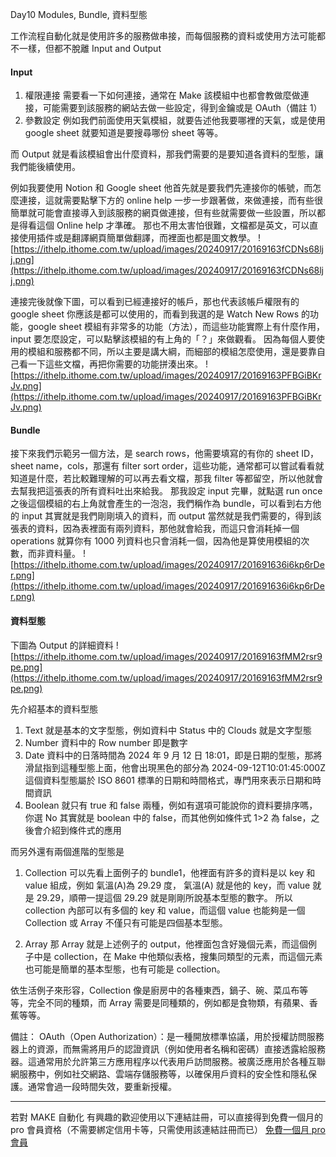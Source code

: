 Day10 Modules, Bundle, 資料型態

工作流程自動化就是使用許多的服務做串接，而每個服務的資料或使用方法可能都不一樣，但都不脫離 Input and Output

#### Input

1. 權限連接
   需要看一下如何連接，通常在 Make 該模組中也都會教做麼做連接，可能需要到該服務的網站去做一些設定，得到金鑰或是 OAuth（備註 1）
2. 參數設定
   例如我們前面使用天氣模組，就要告述他我要哪裡的天氣，或是使用 google sheet 就要知道是要搜尋哪份 sheet 等等。

而 Output 就是看該模組會出什麼資料，那我們需要的是要知道各資料的型態，讓我們能後續使用。

例如我要使用 Notion 和 Google sheet 他首先就是要我們先連接你的帳號，而怎麼連接，這就需要點擊下方的 online help 一步一步跟著做，來做連接，而有些很簡單就可能會直接導入到該服務的網頁做連接，但有些就需要做一些設置，所以都是得看這個 Online help 才準確。
那也不用太害怕很難，文檔都是英文，可以直接使用插件或是翻譯網頁簡單做翻譯，而裡面也都是圖文教學。
![https://ithelp.ithome.com.tw/upload/images/20240917/20169163fCDNs68ljj.png](https://ithelp.ithome.com.tw/upload/images/20240917/20169163fCDNs68ljj.png)

連接完後就像下圖，可以看到已經連接好的帳戶，那也代表該帳戶權限有的 google sheet 你應該是都可以使用的，而看到我選的是 Watch New Rows 的功能，google sheet 模組有非常多的功能（方法），而這些功能實際上有什麼作用，input 要怎麼設定，可以點擊該模組的有上角的「？」來做觀看。
因為每個人要使用的模組和服務都不同，所以主要是講大綱，而細部的模組怎麼使用，還是要靠自己看一下這些文檔，再把你需要的功能拼湊出來。
![https://ithelp.ithome.com.tw/upload/images/20240917/20169163PFBGiBKrJv.png](https://ithelp.ithome.com.tw/upload/images/20240917/20169163PFBGiBKrJv.png)

#### Bundle

接下來我們示範另一個方法，是 search rows，他需要填寫的有你的 sheet ID，sheet name，cols，那還有 filter sort order，這些功能，通常都可以嘗試看看就知道是什麼，若比較難理解的可以再去看文檔，那我 filter 等都留空，所以他就會去幫我把這張表的所有資料吐出來給我。
那我設定 input 完畢，就點選 run once 之後這個模組的右上角就會產生的一泡泡，我們稱作為 bundle，可以看到右方他的 input 其實就是我們剛剛填入的資料，而 output 當然就是我們需要的，得到該張表的資料，因為表裡面有兩列資料，那他就會給我，而這只會消耗掉一個 operations 就算你有 1000 列資料也只會消耗一個，因為他是算使用模組的次數，而非資料量。
![https://ithelp.ithome.com.tw/upload/images/20240917/201691636i6kp6rDer.png](https://ithelp.ithome.com.tw/upload/images/20240917/201691636i6kp6rDer.png)

#### 資料型態

下圖為 Output 的詳細資料
![https://ithelp.ithome.com.tw/upload/images/20240917/20169163fMM2rsr9pe.png](https://ithelp.ithome.com.tw/upload/images/20240917/20169163fMM2rsr9pe.png)

先介紹基本的資料型態

1. Text
   就是基本的文字型態，例如資料中 Status 中的 Clouds 就是文字型態
2. Number
   資料中的 Row number 即是數字
3. Date
   資料中的日落時間為 2024 年 9 月 12 日 18:01，即是日期的型態，那將滑鼠指到這種型態上面，他會出現黑色的部分為 2024-09-12T10:01:45:000Z 這個資料型態屬於 ISO 8601 標準的日期和時間格式，專門用來表示日期和時間資訊
4. Boolean
   就只有 true 和 false 兩種，例如有選項可能說你的資料要排序嗎，你選 No 其實就是 boolean 中的 false，而其他例如條件式 1>2 為 false，之後會介紹到條件式的應用

而另外還有兩個進階的型態是

1. Collection
   可以先看上面例子的 bundle1，他裡面有許多的資料是以 key 和 value 組成，例如 氣溫(A)為 29.29 度， 氣溫(A) 就是他的 key，而 value 就是 29.29，順帶一提這個 29.29 就是剛剛所說基本型態的數字。
   所以 collection 內部可以有多個的 key 和 value，而這個 value 也能夠是一個 Collection 或 Array 不僅只有可能是四個基本型態。

2. Array
   那 Array 就是上述例子的 output，他裡面包含好幾個元素，而這個例子中是 collection，在 Make 中他類似表格，搜集同類型的元素，而這個元素也可能是簡單的基本型態，也有可能是 collection。

依生活例子來形容，Collection 像是廚房中的各種東西，鍋子、碗、菜瓜布等等，完全不同的種類，而 Array 需要是同種類的，例如都是食物類，有蘋果、香蕉等等。

備註：
OAuth（Open Authorization）：是一種開放標準協議，用於授權訪問服務器上的資源，而無需將用戶的認證資訊（例如使用者名稱和密碼）直接透露給服務器。這通常用於允許第三方應用程序以代表用戶訪問服務。被廣泛應用於各種互聯網服務中，例如社交網路、雲端存儲服務等，以確保用戶資料的安全性和隱私保護。通常會過一段時間失效，要重新授權。

---

若對 MAKE 自動化 有興趣的歡迎使用以下連結註冊，可以直接得到免費一個月的 pro 會員資格（不需要綁定信用卡等，只需使用該連結註冊而已）
[免費一個月 pro 會員](https://www.make.com/en/register?pc=automateyoureverydayhttps://www.make.com/en/register?pc=automateyoureveryday)
